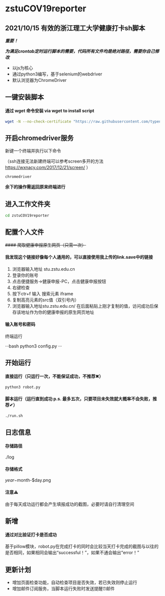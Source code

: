 # zstuCOV19reporter

## 2021/10/15 有效的浙江理工大学健康打卡sh脚本

***重要！***

***为满足crontab定时运行脚本的需要，代码所有文件均是绝对路径，需要你自己修改***

- 以js为核心
- 通过python3编写，基于selenium的webdriver
- 默认浏览器为ChromeDriver

## 一键安装脚本

#### 通过 wget 命令安装 via wget to install script

```bash
wget -N --no-check-certificate "https://raw.githubusercontent.com/typenoob/zstuCOV19reporter/master/go.sh" && chmod +x go.sh && ./go.sh

```

## 开启chromedriver服务

新键一个终端并执行以下命令

（ssh连接无法新建终端可以参考screen多开的方法 https://wxnacy.com/2017/12/21/screen/ ）

```bash
chromedriver

```

**余下的操作需返回原来终端进行**

## 进入工作文件夹

```bash
cd zstuCOV19reporter

```

## 配置个人文件

~~#### 爬取健康申报原生网页（只需一次）~~
#### 我发现这个链接好像每个人通用的，可以直接使用我上传的link.save中的链接

1. 浏览器输入地址 stu.zstu.edu.cn
2. 登录你的账号
3. 点击便捷服务->健康申报-PC，点击健康申报按钮
4. 右键检查
5. 按下ctr+f 输入 搜索元素 iframe
6. 复制高亮元素的src值（双引号内）
7. 浏览器输入地址stu.zstu.edu.cn/ 在后面粘贴上刚才复制的值，访问成功后保存该地址作为你的健康申报的原生网页地址

#### 输入账号和密码
终端运行

···bash
python3 config.py
···

## 开始运行

#### 直接运行（只运行一次，不能保证成功，不推荐✖）

```bash
python3 robot.py
```

#### 脚本运行（运行直到成功 p.s. 最多五次，只要项目未失效就大概率不会失败，推荐✔）

```bash
./run.sh

```

## 日志信息

#### 存储路径

./log

#### 存储格式

$year-$month-$day.png

#### 注意⚠️

由于每天成功运行都会产生填报成功的截图，必要时请自行清理空间

## 新增

#### 通过对比验证打卡是否成功

基于pillow模块，robot.py在完成打卡的同时会比较当天打卡完成的截图与以往的是否相同，如果相同会输出“successful！”，如果不通会输出“error！”

## 更新计划

- 增加页面检查功能，自动检查项目是否失效，若已失效则停止运行
- 增加邮件订阅服务，当脚本运行失败时发送提醒⏰邮件
